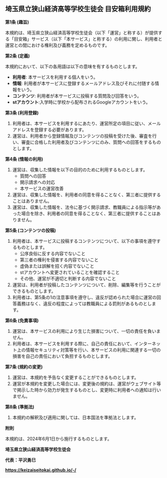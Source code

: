 ## **埼玉県立狭山経済高等学校生徒会 目安箱利用規約**

**第1条 (趣旨)**

本規約は、埼玉県立狭山経済高等学校生徒会（以下「運営」と称する）が提供する「目安箱」サービス（以下「本サービス」と称する）の利用に関し、利用者と運営との間における権利及び義務を定めるものです。

**第2条 (定義)**

本規約において、以下の各用語は以下の意味を有するものとします。

* **利用者**: 本サービスを利用する個人をいう。  
* **情報**: 利用者が本サービスに登録するメールアドレス及びそれに付随する情報をいう。  
* **コンテンツ**: 利用者が本サービスに投稿する質問及び回答をいう。  
* **stアカウント**:入学時に学校から配布されるGoogleアカウントをいう。

**第3条 (利用登録)**

1. 利用者は、本サービスを利用するにあたり、運営所定の項目に従い、メールアドレスを登録する必要があります。  
2. 運営は、利用者から登録情報及びコンテンツの投稿を受けた後、審査を行い、審査に合格した利用者及びコンテンツにのみ、質問への回答をするものとします。

**第4条 (情報の利用)**

1. 運営は、収集した情報を以下の目的のために利用するものとします。  
   * 質問への回答  
   * 開示請求への対応  
   * 本サービスの運営改善  
2. 運営は、収集した情報を、利用者の同意を得ることなく、第三者に提供することはありません。  
3. 運営は、収集した情報を、法令に基づく開示請求、教職員による指示等があった場合を除き、利用者の同意を得ることなく、第三者に提供することはありません。

**第5条 (コンテンツの投稿)**

1. 利用者は、本サービスに投稿するコンテンツについて、以下の事項を遵守するものとします。  
   * 公序良俗に反する内容でないこと  
   * 第三者の権利を侵害する内容でないこと  
   * 虚偽または誤解を招く内容でないこと  
   * stアカウントへ変更されていることを確認すること  
   * その他、運営が不適切と判断する内容でないこと  
2. 運営は、利用者が投稿したコンテンツについて、削除、編集等を行うことができるものとします。  
3. 利用者は、第5条の1の注意事項を遵守し、違反が認められた場合に運営の回答義務はなく、違反の程度によっては教職員による罰則があるものとします。

**第6条 (免責事項)**

1. 運営は、本サービスの利用により生じた損害について、一切の責任を負いません。  
2. 利用者は、本サービスを利用する際に、自己の責任において、インターネット上の情報セキュリティ対策等を行い、本サービスの利用に関連する一切の損害を自己の責任において負担するものとします。

**第7条 (規約の変更)**

1. 運営は、本規約を予告なく変更することができるものとします。  
2. 運営が本規約を変更した場合には、変更後の規約は、運営がウェブサイト等で掲示した時から効力が発生するものとし、変更時に利用者への通知は行いません。

**第8条 (準拠法)**

1. 本規約の解釈及び適用に関しては、日本国法を準拠法とします。

**附則**

本規約は、2024年6月1日から施行するものとします。

**埼玉県立狭山経済高等学校生徒会**

**代表：平沢勇巳**

**https://keizaiseitokai.github.io/-/**

